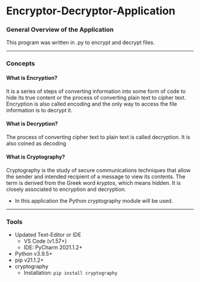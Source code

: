 # Encryptor-Decryptor-Application

### General Overview of the Application

This program was written in .py to encrypt and decrypt files.

<hr/>

### Concepts

#### What is Encryption?

It is a series of steps of converting information into some form of code to hide its true content or the process of converting plain text to cipher text. Encryption is also called encoding and the only way to access the file information is to decrypt it.

#### What is Decryption?

The process of converting cipher text to plain text is called decryption. It is also coined as decoding


#### What is Cryptography?

Cryptography is the study of secure communications techniques that allow the sender and intended recipient of a message to view its contents. The term is derived from the Greek word <i>kryptos</i>, which means hidden. It is closely associated to encryption and decryption.

* In this application the Python cryptography module will be used.

<hr/>

### Tools

* Updated Text-Editor or IDE
    * VS Code (v1.57+)
    * IDE: PyCharm 2021.1.2+
* Python v3.9.5+
* pip v21.1.2+
* cryptography
    * Installation: ```pip install cryptography```
